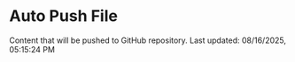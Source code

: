 # Auto Push File

Content that will be pushed to GitHub repository.
Last updated: 08/16/2025, 05:15:24 PM